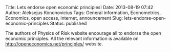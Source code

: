 Title: Lets endorse open economic principles!
Date: 2013-08-19 07:42
Author: Aleksejus Kononovicius
Tags: General information, Econometrics, Economics, open access, internet, announcement
Slug: lets-endorse-open-economic-principles
Status: published

The authors of Physics of Risk website
encourage all to endorse the open economic principles. All the relevant
information is available on <http://openeconomics.net/principles/>
website.
